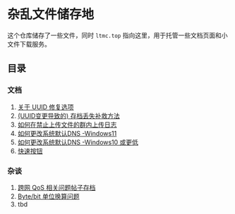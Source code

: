 # 杂乱文件储存地

这个仓库储存了一些文件，同时 `ltmc.top` 指向这里，用于托管一些文档页面和小文件下载服务。

## 目录

### 文档

1. [关于 UUID 修复选项](/doc/talk_about_minecraft)
2. [(UUID变更导致的) 存档丢失补救方法](/doc/fix_save)
3. [如何在禁止上传文件的群内上传日志](/doc/upload_log_to_group)
4. [如何更改系统默认DNS -Windows11](/doc/change_dns_11)
5. [如何更改系统默认DNS -Windows10 或更低](/doc/change_dns_10)
6. [快速按钮](/doc/quick_button)

### 杂谈

1. [跨网 QoS 相关问题帖子存档](/misc/QoS_archive)
2. [Byte/bit 单位换算问题](/misc/byte_bit_question)
3. tbd
